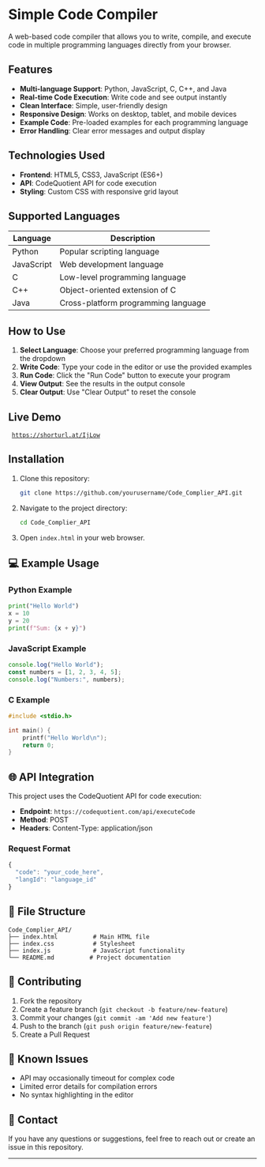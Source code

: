 # Simple Code Compiler

A web-based code compiler that allows you to write, compile, and execute code in multiple programming languages directly from your browser.

## Features

- **Multi-language Support**: Python, JavaScript, C, C++, and Java
- **Real-time Code Execution**: Write code and see output instantly
- **Clean Interface**: Simple, user-friendly design
- **Responsive Design**: Works on desktop, tablet, and mobile devices
- **Example Code**: Pre-loaded examples for each programming language
- **Error Handling**: Clear error messages and output display

## Technologies Used

- **Frontend**: HTML5, CSS3, JavaScript (ES6+)
- **API**: CodeQuotient API for code execution
- **Styling**: Custom CSS with responsive grid layout

## Supported Languages

| Language   | Description                         |
| ---------- | ----------------------------------- |
| Python     | Popular scripting language          |
| JavaScript | Web development language            |
| C          | Low-level programming language      |
| C++        | Object-oriented extension of C      |
| Java       | Cross-platform programming language |

## How to Use

1. **Select Language**: Choose your preferred programming language from the dropdown
2. **Write Code**: Type your code in the editor or use the provided examples
3. **Run Code**: Click the "Run Code" button to execute your program
4. **View Output**: See the results in the output console
5. **Clear Output**: Use "Clear Output" to reset the console

## Live Demo 
<code> https://shorturl.at/IjLow </code>

## Installation

1. Clone this repository:

   ```bash
   git clone https://github.com/yourusername/Code_Complier_API.git
   ```

2. Navigate to the project directory:

   ```bash
   cd Code_Complier_API
   ```

3. Open `index.html` in your web browser.

## 💻 Example Usage

### Python Example

```python
print("Hello World")
x = 10
y = 20
print(f"Sum: {x + y}")
```

### JavaScript Example

```javascript
console.log("Hello World");
const numbers = [1, 2, 3, 4, 5];
console.log("Numbers:", numbers);
```

### C Example

```c
#include <stdio.h>

int main() {
    printf("Hello World\n");
    return 0;
}
```

## 🌐 API Integration

This project uses the CodeQuotient API for code execution:

- **Endpoint**: `https://codequotient.com/api/executeCode`
- **Method**: POST
- **Headers**: Content-Type: application/json

### Request Format

```javascript
{
  "code": "your_code_here",
  "langId": "language_id"
}
```


## 🎨 File Structure

```
Code_Complier_API/
├── index.html          # Main HTML file
├── index.css           # Stylesheet
├── index.js            # JavaScript functionality
└── README.md          # Project documentation
```

## 🤝 Contributing

1. Fork the repository
2. Create a feature branch (`git checkout -b feature/new-feature`)
3. Commit your changes (`git commit -am 'Add new feature'`)
4. Push to the branch (`git push origin feature/new-feature`)
5. Create a Pull Request

## 🐛 Known Issues

- API may occasionally timeout for complex code
- Limited error details for compilation errors
- No syntax highlighting in the editor

## 📧 Contact

If you have any questions or suggestions, feel free to reach out or create an issue in this repository.

---
